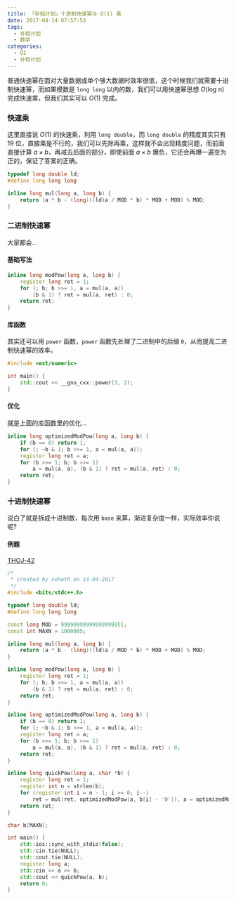 ```yaml
---
title: 「补档计划」十进制快速幂与 O(1) 乘
date: 2017-04-14 07:57:53
tags:
  - 补档计划
  - 数学
categories:
  - OI
  - 补档计划
---
```

普通快速幂在面对大量数据或单个够大数据时效率很低，这个时候我们就需要十进制快速幂，而如果模数是 `long long` 以内的数，我们可以用快速幂思想 $O(\text{log n})$ 完成快速乘，但我们其实可以 $O(1)$ 完成。
<!-- more -->
### 快速乘
这里直接说 $O(1)$ 的快速乘，利用 `long double`，而 `long double` 的精度其实只有 $19$ 位，直接乘是不行的，我们可以先除再乘，这样就不会出现精度问题，而前面直接计算 $a \times b$，再减去后面的部分，即使前面 $a \times b$ 爆负，它还会再爆一遍变为正的，保证了答案的正确。

``` cpp
typedef long double ld;
#define long long long

inline long mul(long a, long b) {
    return (a * b - (long)((ld)a / MOD * b) * MOD + MOD) % MOD;
}
```

### 二进制快速幂
大家都会...

#### 基础写法
``` cpp
inline long modPow(long a, long b) {
    register long ret = 1;
    for (; b; b >>= 1, a = mul(a, a))
        (b & 1) ? ret = mul(a, ret) : 0;
    return ret;
}
```
#### 库函数
其实还可以用 `power` 函数，`power` 函数先处理了二进制中的后缀 `0`，从而提高二进制快速幂的效率。
``` cpp
#include <ext/numeric>

int main() {
    std::cout << __gnu_cxx::power(3, 2);
}
```
#### 优化
就是上面的库函数里的优化...
``` cpp
inline long optimizedModPow(long a, long b) {
    if (b == 0) return 1;
    for (; ~b & 1; b >>= 1, a = mul(a, a));
    register long ret = a;
    for (b >>= 1; b; b >>= 1)
        a = mul(a, a), (b & 1) ? ret = mul(a, ret) : 0;
    return ret;
}
```

### 十进制快速幂
说白了就是拆成十进制数，每次用 `base` 来算，渐进复杂度一样，实际效率你说呢?

#### 例题
[THOJ-42](http://thoj.xehoth.cc/problem/42)

``` cpp
/*
 * created by xehoth on 14-04-2017
 */
#include <bits/stdc++.h>

typedef long double ld;
#define long long long

const long MOD = 999999999999999999ll;
const int MAXN = 1000005;

inline long mul(long a, long b) {
    return (a * b - (long)((ld)a / MOD * b) * MOD + MOD) % MOD;
}

inline long modPow(long a, long b) {
    register long ret = 1;
    for (; b; b >>= 1, a = mul(a, a))
        (b & 1) ? ret = mul(a, ret) : 0;
    return ret;
}

inline long optimizedModPow(long a, long b) {
    if (b == 0) return 1;
    for (; ~b & 1; b >>= 1, a = mul(a, a));
    register long ret = a;
    for (b >>= 1; b; b >>= 1)
        a = mul(a, a), (b & 1) ? ret = mul(a, ret) : 0;
    return ret;
}

inline long quickPow(long a, char *b) {
    register long ret = 1;
    register int n = strlen(b);
    for (register int i = n - 1; i >= 0; i--)
        ret = mul(ret, optimizedModPow(a, b[i] - '0')), a = optimizedModPow(a, 10);
    return ret;
}

char b[MAXN];

int main() {
    std::ios::sync_with_stdio(false);
    std::cin.tie(NULL);
    std::cout.tie(NULL);
    register long a;
    std::cin >> a >> b;
    std::cout << quickPow(a, b);
    return 0;
}
```
